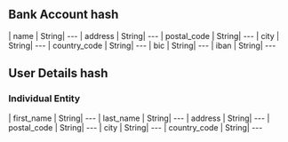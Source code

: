 ## Bank Account hash

| name | String| ---
| address | String| ---
| postal_code | String| ---
| city | String| ---
| country_code | String| ---
| bic | String| ---
| iban | String| ---

## User Details hash

### Individual Entity

| first_name | String| ---
| last_name | String| ---
| address | String| ---
| postal_code | String| ---
| city | String| ---
| country_code | String| ---
